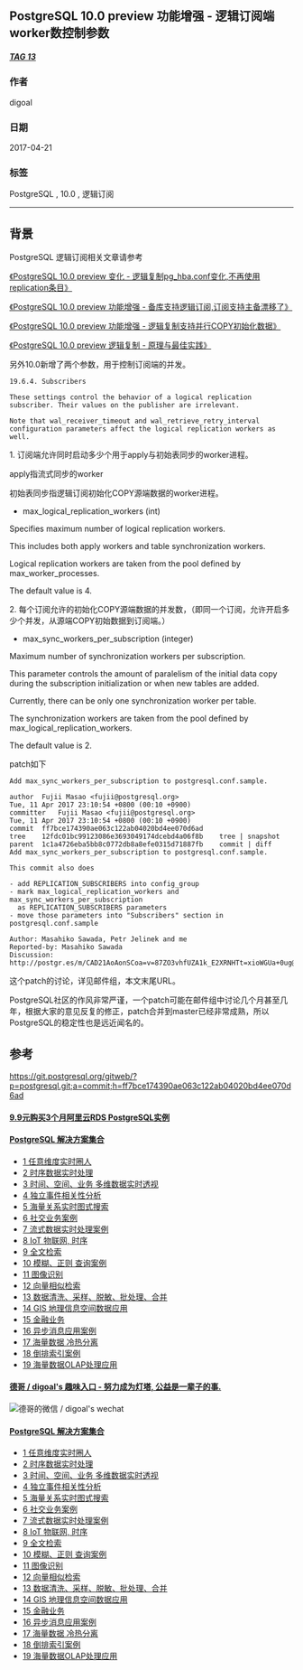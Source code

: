 ## PostgreSQL 10.0 preview 功能增强 - 逻辑订阅端worker数控制参数  
##### [TAG 13](../class/13.md)                        
                                                  
### 作者                                                     
digoal                                             
                                              
### 日期                                                                                                                 
2017-04-21                                            
                                                 
### 标签                                              
PostgreSQL , 10.0 , 逻辑订阅    
                                                                                                                    
----                                                                                                              
                                                                                                                       
## 背景                
PostgreSQL 逻辑订阅相关文章请参考  
  
[《PostgreSQL 10.0 preview 变化 - 逻辑复制pg_hba.conf变化,不再使用replication条目》](../201704/20170405_02.md)    
  
[《PostgreSQL 10.0 preview 功能增强 - 备库支持逻辑订阅,订阅支持主备漂移了》](../201703/20170330_01.md)    
  
[《PostgreSQL 10.0 preview 功能增强 - 逻辑复制支持并行COPY初始化数据》](../201703/20170328_01.md)    
  
[《PostgreSQL 10.0 preview 逻辑复制 - 原理与最佳实践》](../201702/20170227_01.md)   
  
另外10.0新增了两个参数，用于控制订阅端的并发。  
  
```  
19.6.4. Subscribers  
  
These settings control the behavior of a logical replication subscriber. Their values on the publisher are irrelevant.  
  
Note that wal_receiver_timeout and wal_retrieve_retry_interval configuration parameters affect the logical replication workers as well.  
```  
  
1\. 订阅端允许同时启动多少个用于apply与初始表同步的worker进程。  
  
apply指流式同步的worker  
  
初始表同步指逻辑订阅初始化COPY源端数据的worker进程。  
  
- max_logical_replication_workers (int)  
  
Specifies maximum number of logical replication workers.   
  
This includes both apply workers and table synchronization workers.  
  
Logical replication workers are taken from the pool defined by max_worker_processes.  
  
The default value is 4.  
  
2\. 每个订阅允许的初始化COPY源端数据的并发数，（即同一个订阅，允许开启多少个并发，从源端COPY初始数据到订阅端。）  
  
- max_sync_workers_per_subscription (integer)  
  
Maximum number of synchronization workers per subscription.   
  
This parameter controls the amount of paralelism of the initial data copy during the subscription initialization or when new tables are added.  
  
Currently, there can be only one synchronization worker per table.  
  
The synchronization workers are taken from the pool defined by max_logical_replication_workers.  
  
The default value is 2.  
  
patch如下  
  
```  
Add max_sync_workers_per_subscription to postgresql.conf.sample.  
  
author	Fujii Masao <fujii@postgresql.org>	  
Tue, 11 Apr 2017 23:10:54 +0800 (00:10 +0900)  
committer	Fujii Masao <fujii@postgresql.org>	  
Tue, 11 Apr 2017 23:10:54 +0800 (00:10 +0900)  
commit	ff7bce174390ae063c122ab04020bd4ee070d6ad  
tree	12fdc01bc99123086e3693049174dcebd4a06f8b	tree | snapshot  
parent	1c1a4726eba5bb8c0772db8a8efe0315d71887fb	commit | diff  
Add max_sync_workers_per_subscription to postgresql.conf.sample.  
  
This commit also does  
  
- add REPLICATION_SUBSCRIBERS into config_group  
- mark max_logical_replication_workers and max_sync_workers_per_subscription  
  as REPLICATION_SUBSCRIBERS parameters  
- move those parameters into "Subscribers" section in postgresql.conf.sample  
  
Author: Masahiko Sawada, Petr Jelinek and me  
Reported-by: Masahiko Sawada  
Discussion: http://postgr.es/m/CAD21AoAonSCoa=v=87ZO3vhfUZA1k_E2XRNHTt=xioWGUa+0ug@mail.gmail.com  
```  
  
          
这个patch的讨论，详见邮件组，本文末尾URL。                                
                                 
PostgreSQL社区的作风非常严谨，一个patch可能在邮件组中讨论几个月甚至几年，根据大家的意见反复的修正，patch合并到master已经非常成熟，所以PostgreSQL的稳定性也是远近闻名的。                                         
                                 
## 参考                                          
https://git.postgresql.org/gitweb/?p=postgresql.git;a=commit;h=ff7bce174390ae063c122ab04020bd4ee070d6ad  
  
  
  
  
  
  
  
  
  
  
  
  
  
  
  
  
  
  
  
  
  
  
  
  
  
  
  
  
  
  
  
  
  
  
  
  
  
  
  
  
  
  
  
  
  
#### [9.9元购买3个月阿里云RDS PostgreSQL实例](https://www.aliyun.com/database/postgresqlactivity "57258f76c37864c6e6d23383d05714ea")
  
  
#### [PostgreSQL 解决方案集合](https://yq.aliyun.com/topic/118 "40cff096e9ed7122c512b35d8561d9c8")
- [1 任意维度实时圈人](https://yq.aliyun.com/topic/118 "40cff096e9ed7122c512b35d8561d9c8")
- [2 时序数据实时处理](https://yq.aliyun.com/topic/118 "40cff096e9ed7122c512b35d8561d9c8")
- [3 时间、空间、业务 多维数据实时透视](https://yq.aliyun.com/topic/118 "40cff096e9ed7122c512b35d8561d9c8")
- [4 独立事件相关性分析](https://yq.aliyun.com/topic/118 "40cff096e9ed7122c512b35d8561d9c8")
- [5 海量关系实时图式搜索](https://yq.aliyun.com/topic/118 "40cff096e9ed7122c512b35d8561d9c8")
- [6 社交业务案例](https://yq.aliyun.com/topic/118 "40cff096e9ed7122c512b35d8561d9c8")
- [7 流式数据实时处理案例](https://yq.aliyun.com/topic/118 "40cff096e9ed7122c512b35d8561d9c8")
- [8 IoT 物联网, 时序](https://yq.aliyun.com/topic/118 "40cff096e9ed7122c512b35d8561d9c8")
- [9 全文检索](https://yq.aliyun.com/topic/118 "40cff096e9ed7122c512b35d8561d9c8")
- [10 模糊、正则 查询案例](https://yq.aliyun.com/topic/118 "40cff096e9ed7122c512b35d8561d9c8")
- [11 图像识别](https://yq.aliyun.com/topic/118 "40cff096e9ed7122c512b35d8561d9c8")
- [12 向量相似检索](https://yq.aliyun.com/topic/118 "40cff096e9ed7122c512b35d8561d9c8")
- [13 数据清洗、采样、脱敏、批处理、合并](https://yq.aliyun.com/topic/118 "40cff096e9ed7122c512b35d8561d9c8")
- [14 GIS 地理信息空间数据应用](https://yq.aliyun.com/topic/118 "40cff096e9ed7122c512b35d8561d9c8")
- [15 金融业务](https://yq.aliyun.com/topic/118 "40cff096e9ed7122c512b35d8561d9c8")
- [16 异步消息应用案例](https://yq.aliyun.com/topic/118 "40cff096e9ed7122c512b35d8561d9c8")
- [17 海量数据 冷热分离](https://yq.aliyun.com/topic/118 "40cff096e9ed7122c512b35d8561d9c8")
- [18 倒排索引案例](https://yq.aliyun.com/topic/118 "40cff096e9ed7122c512b35d8561d9c8")
- [19 海量数据OLAP处理应用](https://yq.aliyun.com/topic/118 "40cff096e9ed7122c512b35d8561d9c8")
  
  
#### [德哥 / digoal's 趣味入口 - 努力成为灯塔, 公益是一辈子的事.](https://github.com/digoal/blog/blob/master/README.md "22709685feb7cab07d30f30387f0a9ae")
  
  
![德哥的微信 / digoal's wechat](../pic/digoal_weixin.jpg "f7ad92eeba24523fd47a6e1a0e691b59")
  
  
#### [PostgreSQL 解决方案集合](https://yq.aliyun.com/topic/118 "40cff096e9ed7122c512b35d8561d9c8")
- [1 任意维度实时圈人](https://yq.aliyun.com/topic/118 "40cff096e9ed7122c512b35d8561d9c8")
- [2 时序数据实时处理](https://yq.aliyun.com/topic/118 "40cff096e9ed7122c512b35d8561d9c8")
- [3 时间、空间、业务 多维数据实时透视](https://yq.aliyun.com/topic/118 "40cff096e9ed7122c512b35d8561d9c8")
- [4 独立事件相关性分析](https://yq.aliyun.com/topic/118 "40cff096e9ed7122c512b35d8561d9c8")
- [5 海量关系实时图式搜索](https://yq.aliyun.com/topic/118 "40cff096e9ed7122c512b35d8561d9c8")
- [6 社交业务案例](https://yq.aliyun.com/topic/118 "40cff096e9ed7122c512b35d8561d9c8")
- [7 流式数据实时处理案例](https://yq.aliyun.com/topic/118 "40cff096e9ed7122c512b35d8561d9c8")
- [8 IoT 物联网, 时序](https://yq.aliyun.com/topic/118 "40cff096e9ed7122c512b35d8561d9c8")
- [9 全文检索](https://yq.aliyun.com/topic/118 "40cff096e9ed7122c512b35d8561d9c8")
- [10 模糊、正则 查询案例](https://yq.aliyun.com/topic/118 "40cff096e9ed7122c512b35d8561d9c8")
- [11 图像识别](https://yq.aliyun.com/topic/118 "40cff096e9ed7122c512b35d8561d9c8")
- [12 向量相似检索](https://yq.aliyun.com/topic/118 "40cff096e9ed7122c512b35d8561d9c8")
- [13 数据清洗、采样、脱敏、批处理、合并](https://yq.aliyun.com/topic/118 "40cff096e9ed7122c512b35d8561d9c8")
- [14 GIS 地理信息空间数据应用](https://yq.aliyun.com/topic/118 "40cff096e9ed7122c512b35d8561d9c8")
- [15 金融业务](https://yq.aliyun.com/topic/118 "40cff096e9ed7122c512b35d8561d9c8")
- [16 异步消息应用案例](https://yq.aliyun.com/topic/118 "40cff096e9ed7122c512b35d8561d9c8")
- [17 海量数据 冷热分离](https://yq.aliyun.com/topic/118 "40cff096e9ed7122c512b35d8561d9c8")
- [18 倒排索引案例](https://yq.aliyun.com/topic/118 "40cff096e9ed7122c512b35d8561d9c8")
- [19 海量数据OLAP处理应用](https://yq.aliyun.com/topic/118 "40cff096e9ed7122c512b35d8561d9c8")
  
